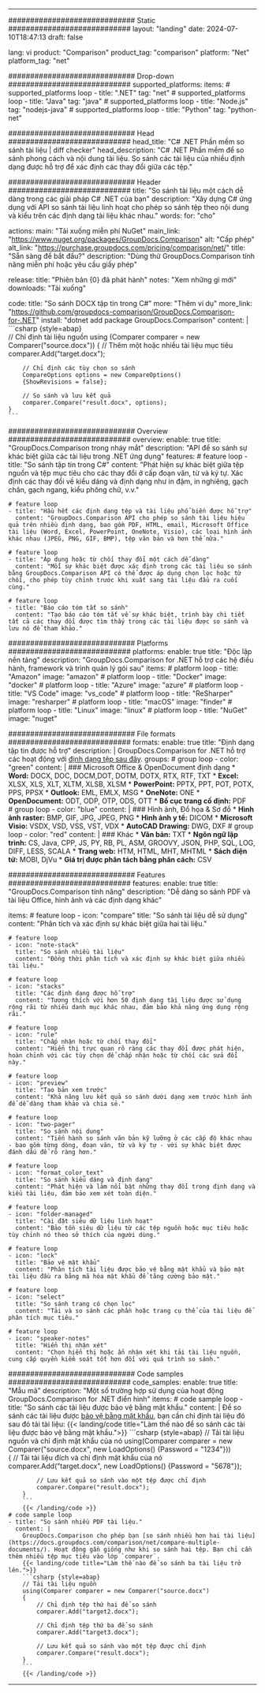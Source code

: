 
---
############################# Static ############################
layout: "landing"
date: 2024-07-10T18:47:13
draft: false

lang: vi
product: "Comparison"
product_tag: "comparison"
platform: "Net"
platform_tag: "net"

############################# Drop-down ############################
supported_platforms:
  items:
    # supported_platforms loop
    - title: ".NET"
      tag: "net"
    # supported_platforms loop
    - title: "Java"
      tag: "java"
    # supported_platforms loop
    - title: "Node.js"
      tag: "nodejs-java"
    # supported_platforms loop
    - title: "Python"
      tag: "python-net"

############################# Head ############################
head_title: "C# .NET Phần mềm so sánh tài liệu | diff checker"
head_description: "C# .NET Phần mềm để so sánh phong cách và nội dung tài liệu. So sánh các tài liệu của nhiều định dạng được hỗ trợ để xác định các thay đổi giữa các tệp."

############################# Header ############################
title: "So sánh tài liệu một cách dễ dàng trong các giải pháp C# .NET của bạn"
description: "Xây dựng C# ứng dụng với API so sánh tài liệu linh hoạt cho phép so sánh tệp theo nội dung và kiểu trên các định dạng tài liệu khác nhau."
words:
  for: "cho"

actions:
  main: "Tải xuống miễn phí NuGet"
  main_link: "https://www.nuget.org/packages/GroupDocs.Comparison"
  alt: "Cấp phép"
  alt_link: "https://purchase.groupdocs.com/pricing/comparison/net/"
  title: "Sẵn sàng để bắt đầu?"
  description: "Dùng thử GroupDocs.Comparison tính năng miễn phí hoặc yêu cầu giấy phép"

release:
  title: "Phiên bản {0} đã phát hành"
  notes: "Xem những gì mới"
  downloads: "Tải xuống"

code:
  title: "So sánh DOCX tập tin trong C#"
  more: "Thêm ví dụ"
  more_link: "https://github.com/groupdocs-comparison/GroupDocs.Comparison-for-.NET"
  install: "dotnet add package GroupDocs.Comparison"
  content: |
    ```csharp {style=abap}   
    // Chỉ định tài liệu nguồn
    using (Comparer comparer = new Comparer("source.docx"))
    {
        // Thêm một hoặc nhiều tài liệu mục tiêu
        comparer.Add("target.docx");

        // Chỉ định các tùy chọn so sánh
        CompareOptions options = new CompareOptions() 
        {ShowRevisions = false};

        // So sánh và lưu kết quả
        comparer.Compare("result.docx", options);
    }
    ```

############################# Overview ############################
overview:
  enable: true
  title: "GroupDocs.Comparison trong nháy mắt"
  description: "API để so sánh sự khác biệt giữa các tài liệu trong .NET ứng dụng"
  features:
    # feature loop
    - title: "So sánh tập tin trong C#"
      content: "Phát hiện sự khác biệt giữa tệp nguồn và tệp mục tiêu cho các thay đổi ở cấp đoạn văn, từ và ký tự. Xác định các thay đổi về kiểu dáng và định dạng như in đậm, in nghiêng, gạch chân, gạch ngang, kiểu phông chữ, v.v."

    # feature loop
    - title: "Hầu hết các định dạng tệp và tài liệu phổ biến được hỗ trợ"
      content: "GroupDocs.Comparison API cho phép so sánh tài liệu hiệu quả trên nhiều định dạng, bao gồm PDF, HTML, email, Microsoft Office tài liệu (Word, Excel, PowerPoint, OneNote, Visio), các loại hình ảnh khác nhau (JPEG, PNG, GIF, BMP), tệp văn bản và hơn thế nữa."

    # feature loop
    - title: "Áp dụng hoặc từ chối thay đổi một cách dễ dàng"
      content: "Mỗi sự khác biệt được xác định trong các tài liệu so sánh bằng GroupDocs.Comparison API có thể được áp dụng chọn lọc hoặc từ chối, cho phép tùy chỉnh trước khi xuất sang tài liệu đầu ra cuối cùng."

    # feature loop
    - title: "Báo cáo tóm tắt so sánh"
      content: "Tạo báo cáo tóm tắt về sự khác biệt, trình bày chi tiết tất cả các thay đổi được tìm thấy trong các tài liệu được so sánh và lưu nó để tham khảo."

############################# Platforms ############################
platforms:
  enable: true
  title: "Độc lập nền tảng"
  description: "GroupDocs.Comparison for .NET hỗ trợ các hệ điều hành, framework và trình quản lý gói sau"
  items:
    # platform loop
    - title: "Amazon"
      image: "amazon"
    # platform loop
    - title: "Docker"
      image: "docker"
    # platform loop
    - title: "Azure"
      image: "azure"
    # platform loop
    - title: "VS Code"
      image: "vs_code"
    # platform loop
    - title: "ReSharper"
      image: "resharper"
    # platform loop
    - title: "macOS"
      image: "finder"
    # platform loop
    - title: "Linux"
      image: "linux"
    # platform loop
    - title: "NuGet"
      image: "nuget"

############################# File formats ############################
formats:
  enable: true
  title: "Định dạng tập tin được hỗ trợ"
  description: |
    GroupDocs.Comparison for .NET hỗ trợ các hoạt động với [định dạng tệp sau đây](https://docs.groupdocs.com/comparison/net/supported-document-formats/).
  groups:
    # group loop
    - color: "green"
      content: |
        ### Microsoft Office & OpenDocument định dạng
        * **Word:** DOCX, DOC, DOCM,DOT, DOTM, DOTX, RTX, RTF, TXT
        * **Excel:** XLSX, XLS, XLT, XLTM, XLSB, XLSM
        * **PowerPoint:** PPTX, PPT, POT, POTX, PPS, PPSX
        * **Outlook:** EML, EMLX, MSG
        * **OneNote:** ONE
        * **OpenDocument:** ODT, ODP, OTP, ODS, OTT
        * **Bố cục trang cố định:** PDF        
    # group loop
    - color: "blue"
      content: |
        ### Hình ảnh, Đồ họa & Sơ đồ
        * **Hình ảnh raster:** BMP, GIF, JPG, JPEG, PNG
        * **Hình ảnh y tế:** DICOM
        * **Microsoft Visio:** VSDX, VSD, VSS, VST, VDX
        * **AutoCAD Drawing:** DWG, DXF
      # group loop
    - color: "red"
      content: |
        ### Khác
        * **Văn bản:** TXT
        * **Ngôn ngữ lập trình:** CS, Java, CPP, JS, PY, RB, PL, ASM, GROOVY, JSON, PHP, SQL, LOG, DIFF, LESS, SCALA
        * **Trang web:** HTM, HTML, MHT, MHTML
        * **Sách điện tử:** MOBI, DjVu
        * **Giá trị được phân tách bằng phân cách:** CSV

############################# Features ############################
features:
  enable: true
  title: "GroupDocs.Comparison tính năng"
  description: "Dễ dàng so sánh PDF và tài liệu Office, hình ảnh và các định dạng khác"

  items:
    # feature loop
    - icon: "compare"
      title: "So sánh tài liệu dễ sử dụng"
      content: "Phân tích và xác định sự khác biệt giữa hai tài liệu."

    # feature loop
    - icon: "note-stack"
      title: "So sánh nhiều tài liệu"
      content: "Đồng thời phân tích và xác định sự khác biệt giữa nhiều tài liệu."

    # feature loop
    - icon: "stacks"
      title: "Các định dạng được hỗ trợ"
      content: "Tương thích với hơn 50 định dạng tài liệu được sử dụng rộng rãi từ nhiều danh mục khác nhau, đảm bảo khả năng ứng dụng rộng rãi."

    # feature loop
    - icon: "rule"
      title: "Chấp nhận hoặc từ chối thay đổi"
      content: "Hiển thị trực quan rõ ràng các thay đổi được phát hiện, hoàn chỉnh với các tùy chọn để chấp nhận hoặc từ chối các sửa đổi này."

    # feature loop
    - icon: "preview"
      title: "Tạo bản xem trước"
      content: "Khả năng lưu kết quả so sánh dưới dạng xem trước hình ảnh để dễ dàng tham khảo và chia sẻ."

    # feature loop
    - icon: "two-pager"
      title: "So sánh nội dung"
      content: "Tiến hành so sánh văn bản kỹ lưỡng ở các cấp độ khác nhau - bao gồm từng dòng, đoạn văn, từ và ký tự - với sự khác biệt được đánh dấu để rõ ràng hơn."

    # feature loop
    - icon: "format_color_text"
      title: "So sánh kiểu dáng và định dạng"
      content: "Phát hiện và làm nổi bật những thay đổi trong định dạng và kiểu tài liệu, đảm bảo xem xét toàn diện."

    # feature loop
    - icon: "folder-managed"
      title: "Cài đặt siêu dữ liệu linh hoạt"
      content: "Bảo tồn siêu dữ liệu từ các tệp nguồn hoặc mục tiêu hoặc tùy chỉnh nó theo sở thích của người dùng."

    # feature loop
    - icon: "lock"
      title: "Bảo vệ mật khẩu"
      content: "Phân tích tài liệu được bảo vệ bằng mật khẩu và bảo mật tài liệu đầu ra bằng mã hóa mật khẩu để tăng cường bảo mật."

    # feature loop
    - icon: "select"
      title: "So sánh trang có chọn lọc"
      content: "Tải và so sánh các phần hoặc trang cụ thể của tài liệu để phân tích mục tiêu."

    # feature loop
    - icon: "speaker-notes"
      title: "Hiển thị nhận xét"
      content: "Chọn hiển thị hoặc ẩn nhận xét khi tải tài liệu nguồn, cung cấp quyền kiểm soát tốt hơn đối với quá trình so sánh."

############################# Code samples ############################
code_samples:
  enable: true
  title: "Mẫu mã"
  description: "Một số trường hợp sử dụng của hoạt động GroupDocs.Comparison for .NET điển hình"
  items:
    # code sample loop
    - title: "So sánh các tài liệu được bảo vệ bằng mật khẩu."
      content: |
        Để so sánh các tài liệu được [bảo vệ bằng mật khẩu](https://docs.groupdocs.com/comparison/net/load-password-protected-documents/), bạn cần chỉ định tài liệu đó sau đó tải tài liệu:
        {{< landing/code title="Làm thế nào để so sánh các tài liệu được bảo vệ bằng mật khẩu.">}}
        ```csharp {style=abap}
        // Tải tài liệu nguồn và chỉ định mật khẩu của nó
        using(Comparer comparer = new Comparer("source.docx", new LoadOptions() {Password = "1234"}))  
        {
            // Tải tài liệu đích và chỉ định mật khẩu của nó
            comparer.Add("target.docx", new LoadOptions() {Password = "5678"});

            // Lưu kết quả so sánh vào một tệp được chỉ định
            comparer.Compare("result.docx");
        }
        ```
        {{< /landing/code >}}
    # code sample loop
    - title: "So sánh nhiều PDF tài liệu."
      content: |
        GroupDocs.Comparison cho phép bạn [so sánh nhiều hơn hai tài liệu](https://docs.groupdocs.com/comparison/net/compare-multiple-documents/). Hoạt động gần giống như khi so sánh hai tệp. Bạn chỉ cần thêm nhiều tệp mục tiêu vào lớp `comparer`.
        {{< landing/code title="Làm thế nào để so sánh ba tài liệu trở lên.">}}
        ```csharp {style=abap}   
        // Tải tài liệu nguồn
        using(Comparer comparer = new Comparer("source.docx") 
        {
            // Chỉ định tệp thứ hai để so sánh
            comparer.Add("target2.docx");
            
            // Chỉ định tệp thứ ba để so sánh
            comparer.Add("target3.docx");
            
            // Lưu kết quả so sánh vào một tệp được chỉ định
            comparer.Compare("result.docx");
        }
        ```
        {{< /landing/code >}}

---
